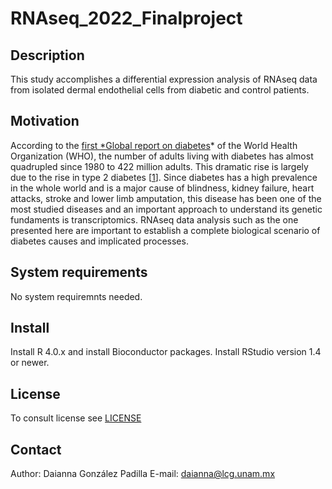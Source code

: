 # RNAseq_2022_Finalproject

## Description
This study accomplishes a differential expression analysis of RNAseq data from isolated dermal endothelial cells from diabetic and control patients.

## Motivation
According to the [first *Global report on diabetes](https://www.who.int/publications/i/item/9789241565257)* of the World Health Organization (WHO), the number of adults living with diabetes has almost quadrupled since 1980 to 422 million adults. This dramatic rise is largely due to the rise in type 2 diabetes [[1](https://www.who.int/publications/i/item/9789241565257)]. 
Since diabetes has a high prevalence in the whole world and is a major cause of blindness, kidney failure, heart attacks, stroke and lower limb amputation, this disease has been one of the most studied diseases and an important approach to understand its genetic fundaments is transcriptomics. RNAseq data analysis such as the one presented here are important to establish a complete biological scenario of diabetes causes and implicated processes.

## System requirements
No system requiremnts needed.

## Install
Install R 4.0.x and install Bioconductor packages.
Install RStudio version 1.4 or newer.

## License
To consult license see [LICENSE](LICENSE) 

## Contact
Author: Daianna González Padilla 
E-mail: daianna@lcg.unam.mx
